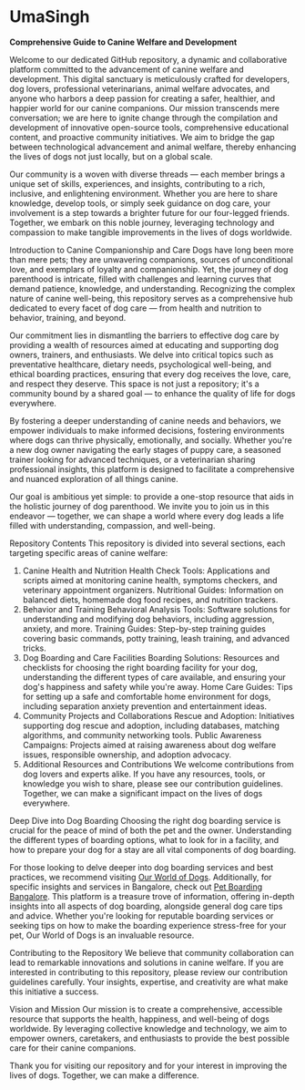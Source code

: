 # UmaSingh
<b>Comprehensive Guide to Canine Welfare and Development</b>

Welcome to our dedicated GitHub repository, a dynamic and collaborative platform committed to the advancement of canine welfare and development. This digital sanctuary is meticulously crafted for developers, dog lovers, professional veterinarians, animal welfare advocates, and anyone who harbors a deep passion for creating a safer, healthier, and happier world for our canine companions. Our mission transcends mere conversation; we are here to ignite change through the compilation and development of innovative open-source tools, comprehensive educational content, and proactive community initiatives. We aim to bridge the gap between technological advancement and animal welfare, thereby enhancing the lives of dogs not just locally, but on a global scale.

Our community is a woven with diverse threads — each member brings a unique set of skills, experiences, and insights, contributing to a rich, inclusive, and enlightening environment. Whether you are here to share knowledge, develop tools, or simply seek guidance on dog care, your involvement is a step towards a brighter future for our four-legged friends. Together, we embark on this noble journey, leveraging technology and compassion to make tangible improvements in the lives of dogs worldwide.

Introduction to Canine Companionship and Care
Dogs have long been more than mere pets; they are unwavering companions, sources of unconditional love, and exemplars of loyalty and companionship. Yet, the journey of dog parenthood is intricate, filled with challenges and learning curves that demand patience, knowledge, and understanding. Recognizing the complex nature of canine well-being, this repository serves as a comprehensive hub dedicated to every facet of dog care — from health and nutrition to behavior, training, and beyond.

Our commitment lies in dismantling the barriers to effective dog care by providing a wealth of resources aimed at educating and supporting dog owners, trainers, and enthusiasts. We delve into critical topics such as preventative healthcare, dietary needs, psychological well-being, and ethical boarding practices, ensuring that every dog receives the love, care, and respect they deserve. This space is not just a repository; it's a community bound by a shared goal — to enhance the quality of life for dogs everywhere.

By fostering a deeper understanding of canine needs and behaviors, we empower individuals to make informed decisions, fostering environments where dogs can thrive physically, emotionally, and socially. Whether you're a new dog owner navigating the early stages of puppy care, a seasoned trainer looking for advanced techniques, or a veterinarian sharing professional insights, this platform is designed to facilitate a comprehensive and nuanced exploration of all things canine.

Our goal is ambitious yet simple: to provide a one-stop resource that aids in the holistic journey of dog parenthood. We invite you to join us in this endeavor — together, we can shape a world where every dog leads a life filled with understanding, compassion, and well-being.

Repository Contents
This repository is divided into several sections, each targeting specific areas of canine welfare:

1. Canine Health and Nutrition
Health Check Tools: Applications and scripts aimed at monitoring canine health, symptoms checkers, and veterinary appointment organizers.
Nutritional Guides: Information on balanced diets, homemade dog food recipes, and nutrition trackers.
2. Behavior and Training
Behavioral Analysis Tools: Software solutions for understanding and modifying dog behaviors, including aggression, anxiety, and more.
Training Guides: Step-by-step training guides covering basic commands, potty training, leash training, and advanced tricks.
3. Dog Boarding and Care Facilities
Boarding Solutions: Resources and checklists for choosing the right boarding facility for your dog, understanding the different types of care available, and ensuring your dog's happiness and safety while you're away.
Home Care Guides: Tips for setting up a safe and comfortable home environment for dogs, including separation anxiety prevention and entertainment ideas.
4. Community Projects and Collaborations
Rescue and Adoption: Initiatives supporting dog rescue and adoption, including databases, matching algorithms, and community networking tools.
Public Awareness Campaigns: Projects aimed at raising awareness about dog welfare issues, responsible ownership, and adoption advocacy.
5. Additional Resources and Contributions
We welcome contributions from dog lovers and experts alike. If you have any resources, tools, or knowledge you wish to share, please see our contribution guidelines. Together, we can make a significant impact on the lives of dogs everywhere.

Deep Dive into Dog Boarding
Choosing the right dog boarding service is crucial for the peace of mind of both the pet and the owner. Understanding the different types of boarding options, what to look for in a facility, and how to prepare your dog for a stay are all vital components of dog boarding.

For those looking to delve deeper into dog boarding services and best practices, we recommend visiting [Our World of Dogs](https://ourworldofdogs.in). Additionally, for specific insights and services in Bangalore, check out [Pet Boarding Bangalore](https://ourworldofdogs.in/pet-boarding-bangalore/). This platform is a treasure trove of information, offering in-depth insights into all aspects of dog boarding, alongside general dog care tips and advice. Whether you're looking for reputable boarding services or seeking tips on how to make the boarding experience stress-free for your pet, Our World of Dogs is an invaluable resource.

Contributing to the Repository
We believe that community collaboration can lead to remarkable innovations and solutions in canine welfare. If you are interested in contributing to this repository, please review our contribution guidelines carefully. Your insights, expertise, and creativity are what make this initiative a success.

Vision and Mission
Our mission is to create a comprehensive, accessible resource that supports the health, happiness, and well-being of dogs worldwide. By leveraging collective knowledge and technology, we aim to empower owners, caretakers, and enthusiasts to provide the best possible care for their canine companions.

Thank you for visiting our repository and for your interest in improving the lives of dogs. Together, we can make a difference.
